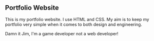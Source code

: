 ## Portfolio Website 
This is my portfolio website. I use HTML and CSS. My aim is to keep my portfolio very simple when it comes to both design and engineering.

Damn it Jim, I'm a game developer not a web developer!
